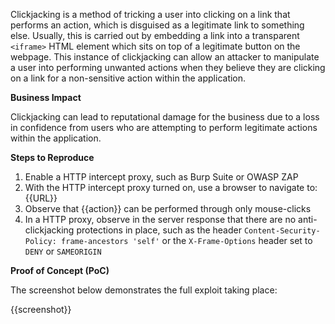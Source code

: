 Clickjacking is a method of tricking a user into clicking on a link that performs an action, which is disguised as a legitimate link to something else. Usually, this is carried out by embedding a link into a transparent `<iframe>` HTML element which sits on top of a legitimate button on the webpage. This instance of clickjacking can allow an attacker to manipulate a user into performing unwanted actions when they believe they are clicking on a link for a non-sensitive action within the application.

**Business Impact**

Clickjacking can lead to reputational damage for the business due to a loss in confidence from users who are attempting to perform legitimate actions within the application.

**Steps to Reproduce**

1. Enable a HTTP intercept proxy, such as Burp Suite or OWASP ZAP
1. With the HTTP intercept proxy turned on, use a browser to navigate to: {{URL}}
1. Observe that {{action}} can be performed through only mouse-clicks
1. In a HTTP proxy, observe in the server response that there are no anti-clickjacking protections in place, such as the header `Content-Security-Policy: frame-ancestors 'self'` or the `X-Frame-Options` header  set to `DENY` or `SAMEORIGIN`

**Proof of Concept (PoC)**

The screenshot below demonstrates the full exploit taking place:

{{screenshot}}

